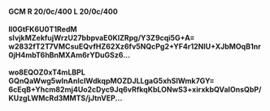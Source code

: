 #### GCM R 20/0c/400 L 20/0c/400
**lI0GtFK6U0T1RedM**<br/>**sIvjkMZekfujWrzU27bbpvaE0KlZRpg/Y3Z9cqi5G+A=**<br/>**w2832fT2T7VMCsuEQvfHZ62Xz6fv5NQcPg2+YF4r12NlU+XJbMOqB1nr0jH4mbT6hBnMXAm6rYDuGSz6...**<br/><br/>
**wo8EQOZ0xT4mLBPL**<br/>**GQnQaWwg5wlnAnIcIWdkqpMOZDJLLgaG5xhSlWmk7GY=**<br/>**6cEqB+Yhcm82mj4Uo2cDyc9Jq6vRfkqKbLONwS3+xirxkbQVaIOnsQbP/KUzgLWMcRd3MMTS/jJtnVEP...**